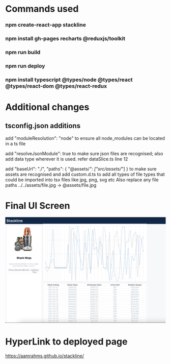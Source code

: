 # Commands used

### npm create-react-app stackline

### npm install gh-pages recharts @reduxjs/toolkit

### npm run build

### npm run deploy

### npm install typescript @types/node @types/react @types/react-dom @types/react-redux

# Additional changes

## tsconfig.json additions

add "moduleResolution": "node" to ensure all node_modules can be located in a ts file

add "resolveJsonModule": true to make sure json files are recognised; also add data type wherever it is used. refer dataSlice.ts line 12

add "baseUrl": "./",
"paths": {
"@assets/_": ["src/assets/_"]
}
to make sure assets are recognised and add custom.d.ts to add all types of file types that could be imported into tsx files like jpg, png, svg etc
Also replace any file paths ../../assets/file.jpg -> @assets/file.jpg

# Final UI Screen

![ui screen](public/FinalUI.jpg)

# HyperLink to deployed page

https://aamrahms.github.io/stackline/
